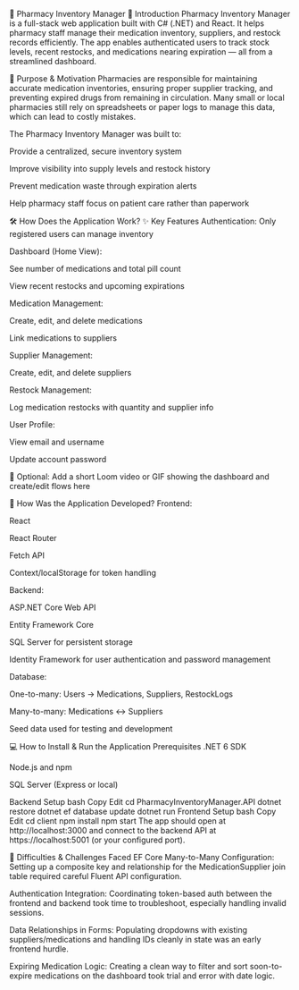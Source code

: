 💊 Pharmacy Inventory Manager
🧭 Introduction
Pharmacy Inventory Manager is a full-stack web application built with C# (.NET) and React. It helps pharmacy staff manage their medication inventory, suppliers, and restock records efficiently. The app enables authenticated users to track stock levels, recent restocks, and medications nearing expiration — all from a streamlined dashboard.

🎯 Purpose & Motivation
Pharmacies are responsible for maintaining accurate medication inventories, ensuring proper supplier tracking, and preventing expired drugs from remaining in circulation. Many small or local pharmacies still rely on spreadsheets or paper logs to manage this data, which can lead to costly mistakes.

The Pharmacy Inventory Manager was built to:

Provide a centralized, secure inventory system

Improve visibility into supply levels and restock history

Prevent medication waste through expiration alerts

Help pharmacy staff focus on patient care rather than paperwork

🛠️ How Does the Application Work?
✨ Key Features
Authentication: Only registered users can manage inventory

Dashboard (Home View):

See number of medications and total pill count

View recent restocks and upcoming expirations

Medication Management:

Create, edit, and delete medications

Link medications to suppliers

Supplier Management:

Create, edit, and delete suppliers

Restock Management:

Log medication restocks with quantity and supplier info

User Profile:

View email and username

Update account password

🎥 Optional: Add a short Loom video or GIF showing the dashboard and create/edit flows here

🧱 How Was the Application Developed?
Frontend:

React

React Router

Fetch API

Context/localStorage for token handling

Backend:

ASP.NET Core Web API

Entity Framework Core

SQL Server for persistent storage

Identity Framework for user authentication and password management

Database:

One-to-many: Users → Medications, Suppliers, RestockLogs

Many-to-many: Medications ↔ Suppliers

Seed data used for testing and development

💻 How to Install & Run the Application
Prerequisites
.NET 6 SDK

Node.js and npm

SQL Server (Express or local)

Backend Setup
bash
Copy
Edit
cd PharmacyInventoryManager.API
dotnet restore
dotnet ef database update
dotnet run
Frontend Setup
bash
Copy
Edit
cd client
npm install
npm start
The app should open at http://localhost:3000 and connect to the backend API at https://localhost:5001 (or your configured port).

🧗 Difficulties & Challenges Faced
EF Core Many-to-Many Configuration: Setting up a composite key and relationship for the MedicationSupplier join table required careful Fluent API configuration.

Authentication Integration: Coordinating token-based auth between the frontend and backend took time to troubleshoot, especially handling invalid sessions.

Data Relationships in Forms: Populating dropdowns with existing suppliers/medications and handling IDs cleanly in state was an early frontend hurdle.

Expiring Medication Logic: Creating a clean way to filter and sort soon-to-expire medications on the dashboard took trial and error with date logic.
